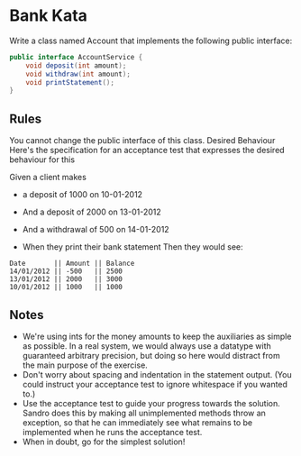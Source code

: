 # Bank Kata

Write a class named Account that implements the following public interface:

```java
public interface AccountService {
    void deposit(int amount);
    void withdraw(int amount);
    void printStatement();
}
```

## Rules

You cannot change the public interface of this class.
Desired Behaviour
Here's the specification for an acceptance test that expresses the desired behaviour for this

Given a client makes 
- a deposit of 1000 on 10-01-2012
- And a deposit of 2000 on 13-01-2012
- And a withdrawal of 500 on 14-01-2012

- When they print their bank statement
Then they would see:
```
Date       || Amount || Balance
14/01/2012 || -500   || 2500
13/01/2012 || 2000   || 3000
10/01/2012 || 1000   || 1000
```

## Notes
- We're using ints for the money amounts to keep the auxiliaries as simple as possible. In a real system, we would always use a datatype with guaranteed arbitrary precision, but doing so here would distract from the main purpose of the exercise.
- Don't worry about spacing and indentation in the statement output. (You could instruct your acceptance test to ignore whitespace if you wanted to.)
- Use the acceptance test to guide your progress towards the solution. Sandro does this by making all unimplemented methods throw an exception, so that he can immediately see what remains to be implemented when he runs the acceptance test.
- When in doubt, go for the simplest solution!
